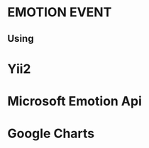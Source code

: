 EMOTION EVENT
===========================

Using
-----------------------
 # Yii2
 # Microsoft Emotion Api
 # Google Charts
